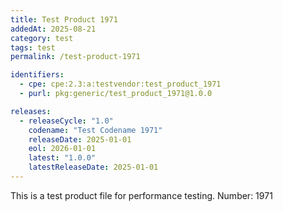 ```yaml
---
title: Test Product 1971
addedAt: 2025-08-21
category: test
tags: test
permalink: /test-product-1971

identifiers:
  - cpe: cpe:2.3:a:testvendor:test_product_1971
  - purl: pkg:generic/test_product_1971@1.0.0

releases:
  - releaseCycle: "1.0"
    codename: "Test Codename 1971"
    releaseDate: 2025-01-01
    eol: 2026-01-01
    latest: "1.0.0"
    latestReleaseDate: 2025-01-01
---
```


This is a test product file for performance testing. Number: 1971
